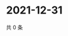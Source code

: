 # 2021-12-31

共 0 条

<!-- BEGIN WEIBO -->
<!-- 最后更新时间 Fri Dec 31 2021 11:03:32 GMT+0800 (China Standard Time) -->

<!-- END WEIBO -->
